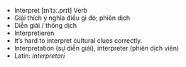 - Interpret [ɪnˈtɜː.prɪt] Verb  
- Giải thích ý nghĩa điều gì đó; phiên dịch  
- Diễn giải / thông dịch  
- Interpretieren  
- It’s hard to interpret cultural clues correctly.  
- Interpretation (sự diễn giải), interpreter (phiên dịch viên)  
- Latin: *interpretari*